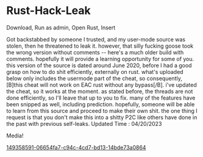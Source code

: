 # Rust-Hack-Leak
Download, Run as admin, Open Rust, Insert


Got backstabbed by someone I trusted, and my user-mode source was stolen, then he threatened to leak it.  however, that silly fucking goose took the wrong version without comments -- here's a much older build with comments. hopefully it will provide a learning opportunity for some of you.  this version of the source is dated around June 2020, before I had a good grasp on how to do shit efficiently, externally on rust. what's uploaded below only includes the usermode part of the cheat, so consequently, [B]this cheat will not work on EAC rust without any bypass[/B].  i've updated the cheat, so it works at the moment. as stated before, the threads are not done efficiently, so I'll leave that up to you to fix. many of the features have been snipped as well, including prediction.  hopefully, someone will be able to learn from this source and proceed to make their own shit. the one thing I request is that you don't make this into a shitty P2C like others have done in the past with previous self-leaks.  Updated Time : 04/20/2023



Media!


[149358591-06654fa7-c94c-4cd7-bd13-14bde73a0864](https://user-images.githubusercontent.com/108451687/233858350-af5d0aec-3cbc-4766-8ab4-2317fe42cf5d.png)

